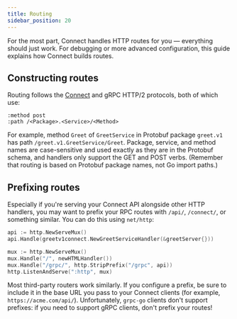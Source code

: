 ```yaml
---
title: Routing
sidebar_position: 20
---
```


For the most part, Connect handles HTTP routes for you &mdash; everything should
just work. For debugging or more advanced configuration, this guide explains
how Connect builds routes.

## Constructing routes

Routing follows the [Connect](../protocol.md) and gRPC HTTP/2 protocols,
both of which use:

```
:method post
:path /<Package>.<Service>/<Method>
```

For example, method `Greet` of `GreetService` in Protobuf package `greet.v1`
has path `/greet.v1.GreetService/Greet`. Package, service, and method names are
case-sensitive and used exactly as they are in the Protobuf schema, and
handlers only support the GET and POST verbs. (Remember that routing is based on
Protobuf package names, not Go import paths.)

## Prefixing routes

Especially if you're serving your Connect API alongside other HTTP handlers, you
may want to prefix your RPC routes with `/api/`, `/connect/`, or something similar.
You can do this using `net/http`:

```go
api := http.NewServeMux()
api.Handle(greetv1connect.NewGreetServiceHandler(&greetServer{}))

mux := http.NewServeMux()
mux.Handle("/", newHTMLHandler())
mux.Handle("/grpc/", http.StripPrefix("/grpc", api))
http.ListenAndServe(":http", mux)
```

Most third-party routers work similarly. If you configure a prefix, be sure to
include it in the base URL you pass to your Connect clients (for example,
`https://acme.com/api/`). Unfortunately, `grpc-go` clients don't support
prefixes: if you need to support gRPC clients, don't prefix your routes!

